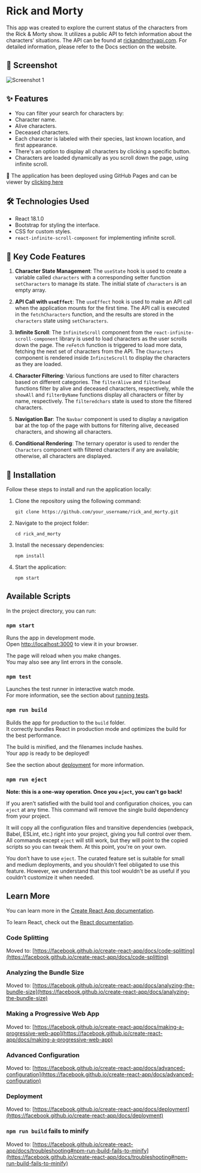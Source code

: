 
# Rick and Morty

This app was created to explore the current status of the characters from the Rick & Morty show. It utilizes a public API to fetch information about the characters' situations. The API can be found at [rickandmortyapi.com](https://rickandmortyapi.com/). For detailed information, please refer to the Docs section on the website.

## 📸 Screenshot

![Screenshot 1](https://i.imgur.com/Ic1dtvp.png)


## ✨ Features

- You can filter your search for characters by:
- Character name.
- Alive characters.
- Deceased characters.
- Each character is labeled with their species, last known location, and first appearance.
- There's an option to display all characters by clicking a specific button.
- Characters are loaded dynamically as you scroll down the page, using infinite scroll.

👀 The application has been deployed using GitHub Pages and can be viewer by [clicking here](https://JCJetz.github.io/Ejercicios_y_proyectos_Bootcamp/proyectos/rick_and_morty/)


## 🛠️ Technologies Used

- React 18.1.0
- Bootstrap for styling the interface.
- CSS for custom styles.
- `react-infinite-scroll-component` for implementing infinite scroll.

## 🔑 Key Code Features

1. **Character State Management**: The `useState` hook is used to create a variable called `characters` with a corresponding setter function `setCharacters` to manage its state. The initial state of `characters` is an empty array.

2. **API Call with `useEffect`**: The `useEffect` hook is used to make an API call when the application mounts for the first time. The API call is executed in the `fetchCharacters` function, and the results are stored in the `characters` state using `setCharacters`.

3. **Infinite Scroll**: The `InfiniteScroll` component from the `react-infinite-scroll-component` library is used to load characters as the user scrolls down the page. The `reFetch` function is triggered to load more data, fetching the next set of characters from the API. The `Characters` component is rendered inside `InfiniteScroll` to display the characters as they are loaded.

4. **Character Filtering**: Various functions are used to filter characters based on different categories. The `filterAlive` and `filterDead` functions filter by alive and deceased characters, respectively, while the `showAll` and `filterByName` functions display all characters or filter by name, respectively. The `filteredchars` state is used to store the filtered characters.

5. **Navigation Bar**: The `Navbar` component is used to display a navigation bar at the top of the page with buttons for filtering alive, deceased characters, and showing all characters.

6. **Conditional Rendering**: The ternary operator is used to render the `Characters` component with filtered characters if any are available; otherwise, all characters are displayed.


## 🚧 Installation

Follow these steps to install and run the application locally:

1. Clone the repository using the following command:

   ```
   git clone https://github.com/your_username/rick_and_morty.git
   ```

2. Navigate to the project folder:

   ```
   cd rick_and_morty
   ```

3. Install the necessary dependencies:

   ```
   npm install
   ```

4. Start the application:

   ```
   npm start
   ```


## Available Scripts

In the project directory, you can run:

### `npm start`

Runs the app in development mode.\
Open [http://localhost:3000](http://localhost:3000) to view it in your browser.

The page will reload when you make changes.\
You may also see any lint errors in the console.

### `npm test`

Launches the test runner in interactive watch mode.\
For more information, see the section about [running tests](https://facebook.github.io/create-react-app/docs/running-tests).

### `npm run build`

Builds the app for production to the `build` folder.\
It correctly bundles React in production mode and optimizes the build for the best performance.

The build is minified, and the filenames include hashes.\
Your app is ready to be deployed!

See the section about [deployment](https://facebook.github.io/create-react-app/docs/deployment) for more information.

### `npm run eject`

**Note: this is a one-way operation. Once you `eject`, you can't go back!**

If you aren't satisfied with the build tool and configuration choices, you can `eject` at any time. This command will remove the single build dependency from your project.

It will copy all the configuration files and transitive dependencies (webpack, Babel, ESLint, etc.) right into your project, giving you full control over them. All commands except `eject` will still work, but they will point to the copied scripts so you can tweak them. At this point, you're on your own.

You don’t have to use `eject`. The curated feature set is suitable for small and medium deployments, and you shouldn’t feel obligated to use this feature. However, we understand that this tool wouldn't be as useful if you couldn’t customize it when needed.

## Learn More

You can learn more in the [Create React App documentation](https://facebook.github.io/create-react-app/docs/getting-started).

To learn React, check out the [React documentation](https://reactjs.org/).

### Code Splitting

Moved to: [https://facebook.github.io/create-react-app/docs/code-splitting](https://facebook.github.io/create-react-app/docs/code-splitting)

### Analyzing the Bundle Size

Moved to: [https://facebook.github.io/create-react-app/docs/analyzing-the-bundle-size](https://facebook.github.io/create-react-app/docs/analyzing-the-bundle-size)

### Making a Progressive Web App

Moved to: [https://facebook.github.io/create-react-app/docs/making-a-progressive-web-app](https://facebook.github.io/create-react-app/docs/making-a-progressive-web-app)

### Advanced Configuration

Moved to: [https://facebook.github.io/create-react-app/docs/advanced-configuration](https://facebook.github.io/create-react-app/docs/advanced-configuration)

### Deployment

Moved to: [https://facebook.github.io/create-react-app/docs/deployment](https://facebook.github.io/create-react-app/docs/deployment)

### `npm run build` fails to minify

Moved to: [https://facebook.github.io/create-react-app/docs/troubleshooting#npm-run-build-fails-to-minify](https://facebook.github.io/create-react-app/docs/troubleshooting#npm-run-build-fails-to-minify)



